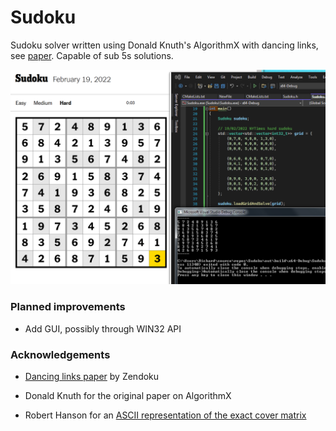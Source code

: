 # Sudoku

Sudoku solver written using Donald Knuth's AlgorithmX with dancing links, see [paper](https://arxiv.org/pdf/cs/0011047.pdf).
Capable of sub 5s solutions.

![Solving NYTimes Hard puzzle](https://raw.githubusercontent.com/richhaar/DancingLinksSudoku/main/img/sudoku.png)

### Planned improvements

* Add GUI, possibly through WIN32 API

### Acknowledgements

* [Dancing links paper](https://garethrees.org/2007/06/10/zendoku-generation/) by Zendoku

* Donald Knuth for the original paper on AlgorithmX

* Robert Hanson for an [ASCII representation of the exact cover matrix](https://www.stolaf.edu/people/hansonr/sudoku/exactcovermatrix.htm)


